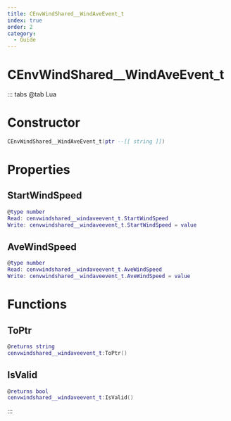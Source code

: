 ```yaml
---
title: CEnvWindShared__WindAveEvent_t
index: true
order: 2
category:
  - Guide
---
```


# CEnvWindShared__WindAveEvent_t

::: tabs
@tab Lua
# Constructor
```lua
CEnvWindShared__WindAveEvent_t(ptr --[[ string ]])
```
# Properties
## StartWindSpeed 
```lua
@type number
Read: cenvwindshared__windaveevent_t.StartWindSpeed
Write: cenvwindshared__windaveevent_t.StartWindSpeed = value
```
## AveWindSpeed 
```lua
@type number
Read: cenvwindshared__windaveevent_t.AveWindSpeed
Write: cenvwindshared__windaveevent_t.AveWindSpeed = value
```
# Functions
## ToPtr
```lua
@returns string
cenvwindshared__windaveevent_t:ToPtr()
```
## IsValid
```lua
@returns bool
cenvwindshared__windaveevent_t:IsValid()
```

:::